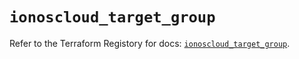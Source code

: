 # `ionoscloud_target_group`

Refer to the Terraform Registory for docs: [`ionoscloud_target_group`](https://www.terraform.io/docs/providers/ionoscloud/r/target_group).
